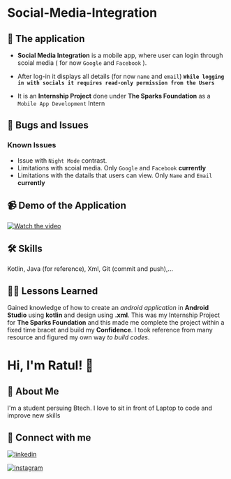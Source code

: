 
# Social-Media-Integration 


## 📲 The application
- ****Social Media Integration**** is a mobile app, where user can login through scoial media ( for now `Google` and `Facebook` ).  
- After log-in it displays all details (for now `name` and `email`)
**`While logging in with socials it requires read-only permission from the Users`**

- It is an **Internship Project** done under ****The Sparks Foundation**** as a `Mobile App Development` Intern

## 🐞 Bugs and Issues 
### Known Issues
- Issue with `Night Mode` contrast.
- Limitations with scoial media. Only `Google` and `Facebook` **currently**
- Limitations with the datails that users can view. Only `Name` and `Email` **currently**

## 📹 Demo of the Application

[![Watch the video](https://yt-embed.herokuapp.com/embed?v=GMVW-ujXed4)](https://youtu.be/GMVW-ujXed4)


## 🛠 Skills
Kotlin, Java (for reference), Xml, Git (commit and push),...


## 🧑‍🏫 Lessons Learned

Gained knowledge of how to create an *android application* in **Android Studio** 
using **kotlin** and design using **.xml**. This was my Internship Project for 
**The Sparks Foundation** and this made me complete the project within a fixed
 time bracet and build my **Confidence**. I took reference from many resource 
 and figured my own way *to build codes*.

# Hi, I'm Ratul! 👋 


## 🚀 About Me

I'm a student persuing Btech. I love to sit in front of Laptop to code and improve new skills


## 🔗 Connect with me

[![linkedin](https://img.shields.io/badge/linkedin-0A66C2?style=for-the-badge&logo=linkedin&logoColor=white)](https://www.linkedin.com/in/royal-programmer/)

[![instagram](https://img.shields.io/badge/Instagram-E4405F?style=for-the-badge&logo=instagram&logoColor=white)](https://www.instagram.com/_royalprogrammer.dev/)

